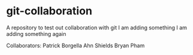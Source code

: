 # git-collaboration

A repository to test out collaboration with git
I am adding something
I am adding something again

Collaborators:
Patrick Borgella
Ahn Shields
Bryan Pham
